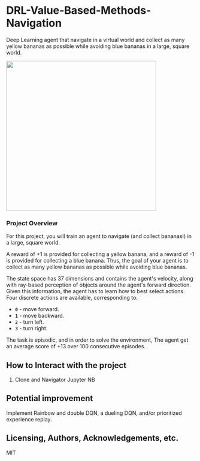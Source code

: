 # DRL-Value-Based-Methods-Navigation
Deep Learning agent that navigate in a virtual world and collect as many yellow bananas as possible while avoiding blue bananas in a large, square world. 

<img src="https://s3.amazonaws.com/video.udacity-data.com/topher/2018/June/5b1ab4b0_banana/banana.gif" alt="" width="400px" class="index--image--1wh9w">

### Project Overview  
For this project, you will train an agent to navigate (and collect bananas!) in a large, square world.

A reward of +1 is provided for collecting a yellow banana, and a reward of -1 is provided for collecting a blue banana. Thus, the goal of your agent is to collect as many yellow bananas as possible while avoiding blue bananas.

The state space has 37 dimensions and contains the agent's velocity, along with ray-based perception of objects around the agent's forward direction. Given this information, the agent has to learn how to best select actions. Four discrete actions are available, corresponding to:  


<ul>
<li><strong><code>0</code></strong> - move forward.</li>
<li><strong><code>1</code></strong> - move backward.</li>
<li><strong><code>2</code></strong> - turn left.</li>
<li><strong><code>3</code></strong> - turn right.</li>
</ul>

The task is episodic, and in order to solve the environment, The agent get an average score of +13 over 100 consecutive episodes.


## How to Interact with the project
1. Clone and Navigator Jupyter NB

## Potential improvement  
Implement Rainbow and double DQN, a dueling DQN, and/or prioritized experience replay.

## Licensing, Authors, Acknowledgements, etc.
MIT


